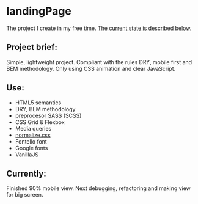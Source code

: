 # landingPage
The project I create in my free time. [The current state is described below.](#currently)

## Project brief:
Simple, lightweight project. Compliant with the rules DRY, mobile first and BEM methodology. Only using CSS animation and clear JavaScript.

## Use:

* HTML5 semantics
* DRY, BEM methodology
* preprocesor SASS (SCSS)
* CSS Grid & Flexbox
* Media queries
* [normalize.css](https://github.com/necolas/normalize.css)
* Fontello font
* Google fonts
* VanillaJS

## Currently:
Finished 90% mobile view. Next debugging, refactoring and making view for big screen.
